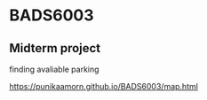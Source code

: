 # BADS6003
<h2>Midterm project</h2> 
finding avaliable parking

https://punikaamorn.github.io/BADS6003/map.html
